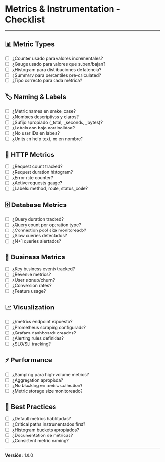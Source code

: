 # Metrics & Instrumentation - Checklist

---

## 📊 Metric Types

- [ ] ¿Counter usado para valores incrementales?
- [ ] ¿Gauge usado para valores que suben/bajan?
- [ ] ¿Histogram para distribuciones de latencia?
- [ ] ¿Summary para percentiles pre-calculated?
- [ ] ¿Tipo correcto para cada métrica?

## 🏷️ Naming & Labels

- [ ] ¿Metric names en snake_case?
- [ ] ¿Nombres descriptivos y claros?
- [ ] ¿Sufijo apropiado (_total, _seconds, _bytes)?
- [ ] ¿Labels con baja cardinalidad?
- [ ] ¿No user IDs en labels?
- [ ] ¿Units en help text, no en nombre?

## 🎯 HTTP Metrics

- [ ] ¿Request count tracked?
- [ ] ¿Request duration histogram?
- [ ] ¿Error rate counter?
- [ ] ¿Active requests gauge?
- [ ] ¿Labels: method, route, status_code?

## 🗄️ Database Metrics

- [ ] ¿Query duration tracked?
- [ ] ¿Query count por operation type?
- [ ] ¿Connection pool size monitoreado?
- [ ] ¿Slow queries detectados?
- [ ] ¿N+1 queries alertados?

## 💼 Business Metrics

- [ ] ¿Key business events tracked?
- [ ] ¿Revenue metrics?
- [ ] ¿User signup/churn?
- [ ] ¿Conversion rates?
- [ ] ¿Feature usage?

## 📈 Visualization

- [ ] ¿/metrics endpoint expuesto?
- [ ] ¿Prometheus scraping configurado?
- [ ] ¿Grafana dashboards creados?
- [ ] ¿Alerting rules definidas?
- [ ] ¿SLO/SLI tracking?

## ⚡ Performance

- [ ] ¿Sampling para high-volume metrics?
- [ ] ¿Aggregation apropiada?
- [ ] ¿No blocking en metric collection?
- [ ] ¿Metric storage size monitoreado?

## 🔧 Best Practices

- [ ] ¿Default metrics habilitadas?
- [ ] ¿Critical paths instrumentados first?
- [ ] ¿Histogram buckets apropiados?
- [ ] ¿Documentation de métricas?
- [ ] ¿Consistent metric naming?

---

**Versión:** 1.0.0
